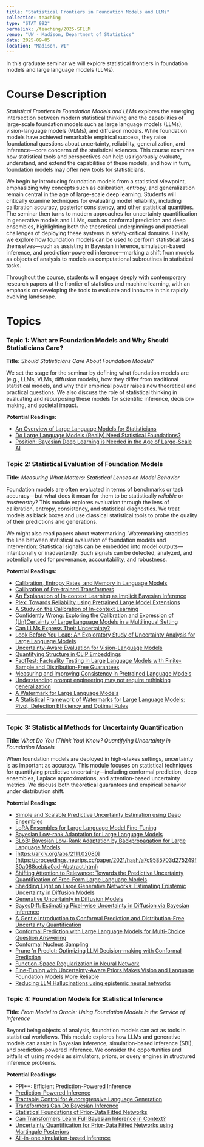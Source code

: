```yaml
---
title: "Statistical Frontiers in Foundation Models and LLMs"
collection: teaching
type: "STAT 992"
permalink: /teaching/2025-SFLLM
venue: "UW - Madison, Department of Statistics"
date: 2025-09-05
location: "Madison, WI"
---
```

In this graduate seminar we will explore statistical frontiers in foundation models and large language models (LLMs).

Course Description
======
*Statistical Frontiers in Foundation Models and LLMs* explores the emerging intersection between modern statistical thinking and the capabilities of large-scale foundation models such as large language models (LLMs), vision-language models (VLMs), and diffusion models. While foundation models have achieved remarkable empirical success, they raise foundational questions about uncertainty, reliability, generalization, and inference—core concerns of the statistical sciences. This course examines how statistical tools and perspectives can help us rigorously evaluate, understand, and extend the capabilities of these models, and how in turn, foundation models may offer new tools for statisticians.

We begin by introducing foundation models from a statistical viewpoint, emphasizing why concepts such as calibration, entropy, and generalization remain central in the age of large-scale deep learning. Students will critically examine techniques for evaluating model reliability, including calibration accuracy, posterior consistency, and other statistical quantities. The seminar then turns to modern approaches for uncertainty quantification in generative models and LLMs, such as conformal prediction and deep ensembles, highlighting both the theoretical underpinnings and practical challenges of deploying these systems in safety-critical domains. Finally, we explore how foundation models can be used to perform statistical tasks themselves—such as assisting in Bayesian inference, simulation-based inference, and prediction-powered inference—marking a shift from models as objects of analysis to models as computational subroutines in statistical tasks.

Throughout the course, students will engage deeply with contemporary research papers at the frontier of statistics and machine learning, with an emphasis on developing the tools to evaluate and innovate in this rapidly evolving landscape.

Topics
======
### **Topic 1: What are Foundation Models and Why Should Statisticians Care?**

**Title:** *Should Statisticians Care About Foundation Models?*

We set the stage for the seminar by defining what foundation models are (e.g., LLMs, VLMs, diffusion models), how they differ from traditional statistical models, and why their empirical power raises new theoretical and practical questions. We also discuss the role of statistical thinking in evaluating and repurposing these models for scientific inference, decision-making, and societal impact.

**Potential Readings:**
- [An Overview of Large Language Models for Statisticians](https://arxiv.org/abs/2502.17814)
- [Do Large Language Models (Really) Need Statistical Foundations?](https://arxiv.org/abs/2505.19145)
- [Position: Bayesian Deep Learning is Needed in the Age of Large-Scale AI](https://arxiv.org/abs/2402.00809)


### **Topic 2: Statistical Evaluation of Foundation Models**

**Title:** *Measuring What Matters: Statistical Lenses on Model Behavior*

Foundation models are often evaluated in terms of benchmarks or task accuracy—but what does it mean for them to be statistically *reliable* or *trustworthy*? This module explores evaluation through the lens of calibration, entropy, consistency, and statistical diagnostics. We treat models as black boxes and use classical statistical tools to probe the quality of their predictions and generations.

We might also read papers about watermarking. Watermarking straddles the line between statistical evaluation of foundation models and intervention: Statistical signals can be embedded into model outputs—intentionally or inadvertently. Such signals can be detected, analyzed, and potentially used for provenance, accountability, and robustness. 

**Potential Readings:**
- [Calibration, Entropy Rates, and Memory in Language Models](https://arxiv.org/abs/1906.05664)
- [Calibration of Pre-trained Transformers](https://aclanthology.org/2020.emnlp-main.21/)
- [An Explanation of In-context Learning as Implicit Bayesian Inference](https://arxiv.org/abs/2111.02080)
- [Plex: Towards Reliability using Pretrained Large Model Extensions](https://arxiv.org/abs/2207.07411)
- [A Study on the Calibration of In-context Learning](https://arxiv.org/html/2312.04021v1)
- [Confidently Wrong: Exploring the Calibration and Expression of (Un)Certainty of Large Language Models in a Multilingual Setting](https://aclanthology.org/2023.mmnlg-1.1/)
- [Can LLMs Express Their Uncertainty?](https://arxiv.org/abs/2306.13063)
- [Look Before You Leap: An Exploratory Study of Uncertainty Analysis for Large Language Models](https://arxiv.org/abs/2307.10236)
- [Uncertainty-Aware Evaluation for Vision-Language Models](https://arxiv.org/abs/2402.14418)
- [Quantifying Structure in CLIP Embeddings](https://arxiv.org/abs/2506.13831)
- [FactTest: Factuality Testing in Large Language Models with Finite-Sample and Distribution-Free Guarantees](https://arxiv.org/abs/2411.02603)
- [Measuring and Improving Consistency in Pretrained Language Models](https://direct.mit.edu/tacl/article/doi/10.1162/tacl_a_00410/107384/Measuring-and-Improving-Consistency-in-Pretrained_)
- [Understanding prompt engineering may not require rethinking generalization](https://arxiv.org/abs/2310.03957)
- [A Watermark for Large Language Models](https://proceedings.mlr.press/v202/kirchenbauer23a.html)
- [A Statistical Framework of Watermarks for Large Language Models: Pivot, Detection Efficiency and Optimal Rules](https://arxiv.org/abs/2404.01245)

---

### **Topic 3: Statistical Methods for Uncertainty Quantification**

**Title:** *What Do You (Think You) Know? Quantifying Uncertainty in Foundation Models*

When foundation models are deployed in high-stakes settings, uncertainty is as important as accuracy. This module focuses on statistical techniques for quantifying predictive uncertainty—including conformal prediction, deep ensembles, Laplace approximations, and attention-based uncertainty metrics. We discuss both theoretical guarantees and empirical behavior under distribution shift.

**Potential Readings:**
- [Simple and Scalable Predictive Uncertainty Estimation using Deep Ensembles](https://arxiv.org/abs/1612.01474)
- [LoRA Ensembles for Large Language Model Fine-Tuning](https://arxiv.org/abs/2310.00035)
- [Bayesian Low-rank Adaptation for Large Language Models](https://arxiv.org/abs/2308.13111)
- [BLoB: Bayesian Low-Rank Adaptation by Backpropagation for Large Language Models](https://proceedings.neurips.cc/paper_files/paper/2024/hash/7d53575463291ea6b5a23cf6e571f59b-Abstract-Conference.html)
- [https://arxiv.org/abs/2111.02080](https://proceedings.neurips.cc/paper/2021/hash/a7c9585703d275249f30a088cebba0ad-Abstract.html)
- [Shifting Attention to Relevance: Towards the Predictive Uncertainty Quantification of Free-Form Large Language Models](https://aclanthology.org/2024.acl-long.276/)
- [Shedding Light on Large Generative Networks: Estimating Epistemic Uncertainty in Diffusion Models](https://openreview.net/forum?id=512IkGDqA8)
- [Generative Uncertainty in Diffusion Models](https://arxiv.org/abs/2502.20946)
- [BayesDiff: Estimating Pixel-wise Uncertainty in Diffusion via Bayesian Inference](https://arxiv.org/abs/2310.11142)
- [A Gentle Introduction to Conformal Prediction and Distribution-Free Uncertainty Quantification](https://arxiv.org/abs/2107.07511)
- [Conformal Prediction with Large Language Models for Multi-Choice Question Answering](https://arxiv.org/abs/2305.18404)
- [Conformal Nucleus Sampling](https://arxiv.org/abs/2305.02633)
- [Prune 'n Predict: Optimizing LLM Decision-making with Conformal Prediction](https://openreview.net/forum?id=gENDUvkytD)
- [Function-Space Regularization in Neural Network](https://arxiv.org/abs/2312.17162)
- [Fine-Tuning with Uncertainty-Aware Priors Makes Vision and Language Foundation Models More Reliable](https://openreview.net/forum?id=37fM2QEBSE)
- [Reducing LLM Hallucinations using epistemic neural networks](https://arxiv.org/abs/2312.15576v1)
    

### **Topic 4: Foundation Models for Statistical Inference**

**Title:** *From Model to Oracle: Using Foundation Models in the Service of Inference*

Beyond being objects of analysis, foundation models can act as tools in statistical workflows. This module explores how LLMs and generative models can assist in Bayesian inference, simulation-based inference (SBI), and prediction-powered inference. We consider the opportunities and pitfalls of using models as simulators, priors, or query engines in structured inference problems.

**Potential Readings:**
- [PPI++: Efficient Prediction-Powered Inference](https://arxiv.org/abs/2311.01453)
- [Prediction-Powered Inference](https://arxiv.org/abs/2301.09633)
- [Tractable Control for Autoregressive Language Generation](https://arxiv.org/abs/2304.07438)
- [Transformers Can Do Bayesian Inference](https://arxiv.org/abs/2112.10510)
- [Statistical Foundations of Prior-Data Fitted Networks](https://proceedings.mlr.press/v202/nagler23a)
- [Can Transformers Learn Full Bayesian Inference in Context?](https://arxiv.org/abs/2501.16825)
- [Uncertainty Quantification for Prior-Data Fitted Networks using Martingale Posteriors](https://arxiv.org/abs/2505.11325)
- [All-in-one simulation-based inference](https://arxiv.org/abs/2404.09636)

